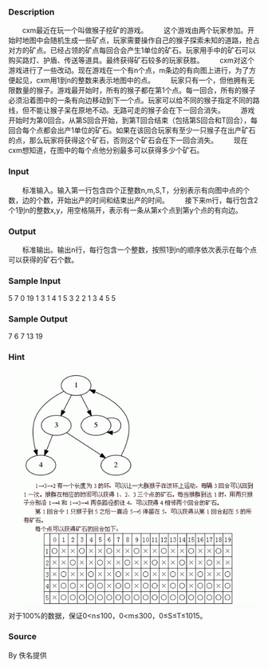 
### Description
　　cxm最近在玩一个叫做猴子挖矿的游戏。
　　这个游戏由两个玩家参加。开始时地图中会随机生成一些矿点，玩家需要操作自己的猴子探索未知的道路，抢占对方的矿点。已经占领的矿点每回合会产生1单位的矿石。玩家用手中的矿石可以购买路灯、护盾、传送等道具。最终获得矿石较多的玩家获胜。
　　cxm对这个游戏进行了一些改动。现在游戏在一个有n个点，m条边的有向图上进行，为了方便起见，cxm用1到n的整数来表示地图中的点。
　　玩家只有一个，但他拥有无限数量的猴子。游戏最开始时，所有的猴子都在第1个点。每一回合，所有的猴子必须沿着图中的一条有向边移动到下一个点。玩家可以给不同的猴子指定不同的路线，但不能让猴子呆在原地不动。无路可走的猴子会在下一回合消失。
　　游戏开始时为第0回合。从第S回合开始，到第T回合结束（包括第S回合和T回合），每回合每个点都会出产1单位的矿石。如果在该回合玩家有至少一只猴子在出产矿石的点，那么玩家将获得这个矿石，否则这个矿石会在下一回合消失。
　　现在cxm想知道，在图中的每个点他分别最多可以获得多少个矿石。

### Input
　　标准输入。输入第一行包含四个正整数n,m,S,T，分别表示有向图中点的个数，边的个数，开始出产的时间和结束出产的时间。
　　接下来m行，每行包含2个1到n的整数x,y，用空格隔开，表示有一条从第x个点到第y个点的有向边。

### Output
　　标准输出。输出n行，每行包含一个整数，按照1到n的顺序依次表示在每个点可以获得的矿石个数。

### Sample Input
5 7 0 19
1 3
1 4
1 5
3 2
2 1
3 4
5 5

### Sample Output
7
6
7
13
19

### Hint
![](/JudgeOnline/upload/201405/111(1).jpg)
　对于100%的数据，保证0<n≤100，0<m≤300，0≤S≤T≤1015。
### Source
By 佚名提供